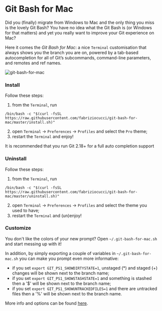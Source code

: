 # Git Bash for Mac

Did you (finally) migrate from Windows to Mac and the only thing you miss is the lovely Git Bash?
You have no idea what the Git Bash is (or Windows for that matters) and yet you really want to improve your Git experience on Mac?

Here it comes the *Git Bash for Mac*: a nice `Terminal` customisation that always shows you the branch you are on, powered by a tab-based autocompletion for all of Git’s subcommands, command-line parameters, and remotes and ref names.

![git-bash-for-mac](./images/screenshot.png "Git Bash for Mac")

### Install

Follow these steps:
1. from the `Terminal`, run
```shell
/bin/bash -c "$(curl -fsSL https://raw.githubusercontent.com/fabriziocucci/git-bash-for-mac/master/install.sh)"
```
2. open `Terminal` -> `Preferences` -> `Profiles` and select the `Pro` theme;
3. restart the `Terminal` and enjoy!

It is recommended that you run Git 2.18+ for a full auto completion support

### Uninstall

Follow these steps:
1. from the `Terminal`, run
```shell
/bin/bash -c "$(curl -fsSL https://raw.githubusercontent.com/fabriziocucci/git-bash-for-mac/master/uninstall.sh)"
```
2. open `Terminal` -> `Preferences` -> `Profiles` and select the theme you used to have;
3. restart the `Terminal` and (un)enjoy!

### Customize

You don't like the colors of your new prompt? Open `~/.git-bash-for-mac.sh` and start messing up with it!

In addition, by simply exporting a couple of variables in `~/.git-bash-for-mac.sh` you can make you prompt even more informative:
* if you set `export GIT_PS1_SHOWDIRTYSTATE=1`, unstaged (*) and staged (+) changes will be shown next to the branch name;
* if you set `export GIT_PS1_SHOWSTASHSTATE=1` and something is stashed then a '$' will be shown next to the branch name;
* if you set `export GIT_PS1_SHOWUNTRACKEDFILES=1` and there are untracked files then a '%' will be shown next to the branch name.

More info and options can be found [here](https://git-scm.com/book/en/v2/Appendix-A%3A-Git-in-Other-Environments-Git-in-Bash).
